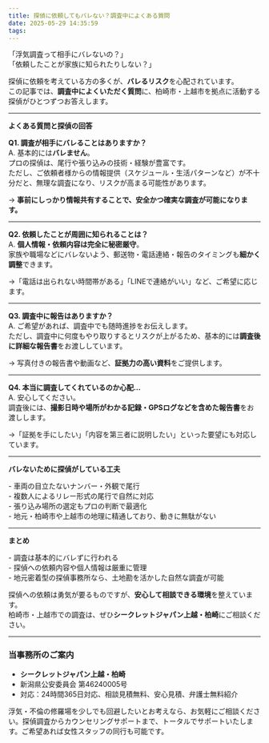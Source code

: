 ```yaml
---
title: 探偵に依頼してもバレない？調査中によくある質問
date: 2025-05-29 14:35:59
tags:
---
```


「浮気調査って相手にバレないの？」    
「依頼したことが家族に知られたりしない？」

探偵に依頼を考えている方の多くが、**バレるリスク**を心配されています。    
この記事では、**調査中によくいただく質問**に、柏崎市・上越市を拠点に活動する探偵がひとつずつお答えします。

---

**よくある質問と探偵の回答**

**Q1. 調査が相手にバレることはありますか？**  
A. 基本的には**バレません**。  
プロの探偵は、尾行や張り込みの技術・経験が豊富です。    
ただし、ご依頼者様からの情報提供（スケジュール・生活パターンなど）が不十分だと、無理な調査になり、リスクが高まる可能性があります。

→ **事前にしっかり情報共有することで、安全かつ確実な調査が可能になります。**

---

**Q2. 依頼したことが周囲に知られることは？**  
A. **個人情報・依頼内容は完全に秘密厳守**。   
家族や職場などにバレないよう、郵送物・電話連絡・報告のタイミングも**細かく調整**できます。

→「電話は出られない時間帯がある」「LINEで連絡がいい」など、ご希望に応じます。

---

**Q3. 調査中に報告はありますか？**  
A. ご希望があれば、調査中でも随時進捗をお伝えします。    
ただし、調査中に何度もやり取りするとリスクが上がるため、基本的には**調査後に詳細な報告書**をお渡ししています。

→ 写真付きの報告書や動画など、**証拠力の高い資料**をご提供します。

---

**Q4. 本当に調査してくれているのか心配…**  
A. 安心してください。    
調査後には、**撮影日時や場所がわかる記録・GPSログなどを含めた報告書**をお渡しします。

→「証拠を手にしたい」「内容を第三者に説明したい」といった要望にも対応しています。

---

**バレないために探偵がしている工夫**

\- 車両の目立たないナンバー・外観で尾行    
\- 複数人によるリレー形式の尾行で自然に対応    
\- 張り込み場所の選定もプロの判断で最適化    
\- 地元・柏崎市や上越市の地理に精通しており、動きに無駄がない

---

**まとめ**

\- 調査は基本的にバレずに行われる    
\- 探偵への依頼内容や個人情報は厳重に管理    
\- 地元密着型の探偵事務所なら、土地勘を活かした自然な調査が可能

探偵への依頼は勇気が要るものですが、**安心して相談できる環境**を整えています。    
柏崎市・上越市での調査は、ぜひ**シークレットジャパン上越・柏崎**にご相談ください。

---

### **当事務所のご案内**

* **シークレットジャパン上越・柏崎**
* 新潟県公安委員会 第46240005号
* 対応：24時間365日対応、相談見積無料、安心見積、弁護士無料紹介

浮気・不倫の修羅場を少しでも回避したいとお考えなら、お気軽にご相談ください。探偵調査からカウンセリングサポートまで、トータルでサポートいたします。ご希望あれば女性スタッフの同行も可能です。

